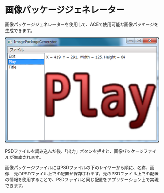 ﻿# 画像パッケージジェネレーター
画像パッケージジェネレーターを使用して、ACEで使用可能な画像パッケージを生成できます。

![画像パッケージジェネレーター外観](img/ImagePackageGenerator.png)

PSDファイルを読み込んだ後、「出力」ボタンを押すと、画像パッケージファイルが生成されます。

画像パッケージファイルにはPSDファイルの下のレイヤーから順に、名称、画像、元のPSDファイル上での配置が保存されます。元のPSDファイル上での配置の情報を使用することで、PSDファイルと同じ配置をアプリケーション上で実現できます。







